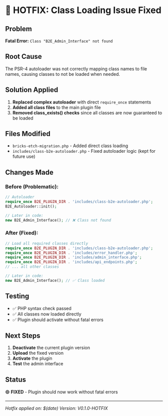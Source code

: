 # 🚨 HOTFIX: Class Loading Issue Fixed

## Problem
**Fatal Error:** `Class "B2E_Admin_Interface" not found`

## Root Cause
The PSR-4 autoloader was not correctly mapping class names to file names, causing classes to not be loaded when needed.

## Solution Applied
1. **Replaced complex autoloader** with direct `require_once` statements
2. **Added all class files** to the main plugin file
3. **Removed class_exists() checks** since all classes are now guaranteed to be loaded

## Files Modified
- `bricks-etch-migration.php` - Added direct class loading
- `includes/class-b2e-autoloader.php` - Fixed autoloader logic (kept for future use)

## Changes Made

### Before (Problematic):
```php
// Autoloader
require_once B2E_PLUGIN_DIR . 'includes/class-b2e-autoloader.php';
B2E_Autoloader::init();

// Later in code:
new B2E_Admin_Interface(); // ❌ Class not found
```

### After (Fixed):
```php
// Load all required classes directly
require_once B2E_PLUGIN_DIR . 'includes/class-b2e-autoloader.php';
require_once B2E_PLUGIN_DIR . 'includes/error_handler.php';
require_once B2E_PLUGIN_DIR . 'includes/admin_interface.php';
require_once B2E_PLUGIN_DIR . 'includes/api_endpoints.php';
// ... all other classes

// Later in code:
new B2E_Admin_Interface(); // ✅ Class loaded
```

## Testing
- ✅ PHP syntax check passed
- ✅ All classes now loaded directly
- ✅ Plugin should activate without fatal errors

## Next Steps
1. **Deactivate** the current plugin version
2. **Upload** the fixed version
3. **Activate** the plugin
4. **Test** the admin interface

## Status
🟢 **FIXED** - Plugin should now work without fatal errors

---
*Hotfix applied on: $(date)*
*Version: V0.1.0-HOTFIX*
